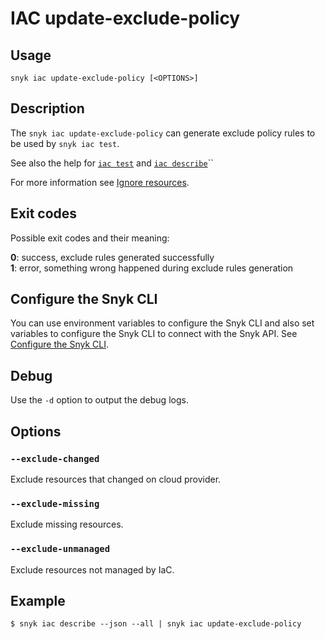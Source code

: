# IAC update-exclude-policy

## Usage

`snyk iac update-exclude-policy [<OPTIONS>]`

## Description

The `snyk iac update-exclude-policy` can generate exclude policy rules to be used by `snyk iac test`.

See also the help for [`iac test`](https://docs.snyk.io/snyk-cli/commands/iac-test) and [`iac describe`](https://docs.snyk.io/snyk-cli/commands/iac-describe)``

For more information see [Ignore resources](https://docs.snyk.io/products/snyk-infrastructure-as-code/detect-drift-and-manually-created-resources/ignore-resources).

## Exit codes

Possible exit codes and their meaning:

**0**: success, exclude rules generated successfully\
**1**: error, something wrong happened during exclude rules generation

## Configure the Snyk CLI

You can use environment variables to configure the Snyk CLI and also set variables to configure the Snyk CLI to connect with the Snyk API. See [Configure the Snyk CLI](https://docs.snyk.io/snyk-cli/configure-the-snyk-cli).

## Debug

Use the `-d` option to output the debug logs.

## Options

### `--exclude-changed`

Exclude resources that changed on cloud provider.

### `--exclude-missing`

Exclude missing resources.

### `--exclude-unmanaged`

Exclude resources not managed by IaC.

## Example

```
$ snyk iac describe --json --all | snyk iac update-exclude-policy
```

